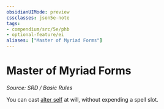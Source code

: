 ```yaml
---
obsidianUIMode: preview
cssclasses: json5e-note
tags:
- compendium/src/5e/phb
- optional-feature/ei
aliases: ["Master of Myriad Forms"]
---
```

# Master of Myriad Forms
*Source: SRD / Basic Rules* 

You can cast [alter self](compendium/spells/alter-self.md) at will, without expending a spell slot.